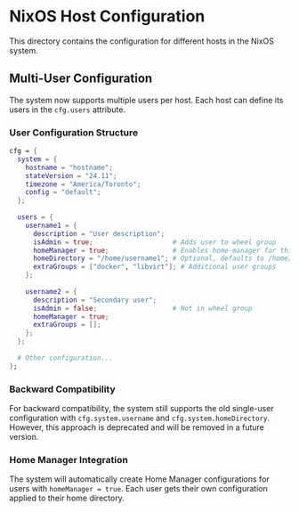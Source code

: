 # NixOS Host Configuration

This directory contains the configuration for different hosts in the NixOS system.

## Multi-User Configuration

The system now supports multiple users per host. Each host can define its users in the `cfg.users` attribute.

### User Configuration Structure

```nix
cfg = {
  system = {
    hostname = "hostname";
    stateVersion = "24.11";
    timezone = "America/Toronto";
    config = "default";
  };
  
  users = {
    username1 = {
      description = "User description";
      isAdmin = true;                    # Adds user to wheel group
      homeManager = true;                # Enables home-manager for this user
      homeDirectory = "/home/username1"; # Optional, defaults to /home/username
      extraGroups = ["docker", "libvirt"]; # Additional user groups
    };
    
    username2 = {
      description = "Secondary user";
      isAdmin = false;                   # Not in wheel group
      homeManager = true;
      extraGroups = [];
    };
  };
  
  # Other configuration...
};
```

### Backward Compatibility

For backward compatibility, the system still supports the old single-user configuration with `cfg.system.username` and `cfg.system.homeDirectory`. However, this approach is deprecated and will be removed in a future version.

### Home Manager Integration

The system will automatically create Home Manager configurations for users with `homeManager = true`. Each user gets their own configuration applied to their home directory.